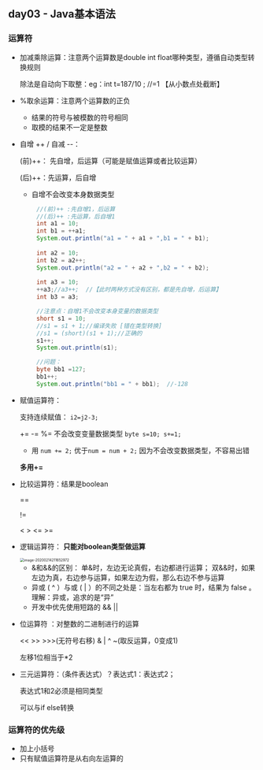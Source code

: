 ## day03 - Java基本语法

### 运算符

- 加减乘除运算：注意两个运算数是double int float哪种类型，遵循自动类型转换规则

  除法是自动向下取整：eg：int t=187/10 ;  //=1  【从小数点处截断】

- %取余运算：注意两个运算数的正负

  - 结果的符号与被模数的符号相同
  - 取模的结果不一定是整数

- 自增 ++ / 自减 --：

  (前)++： 先自增，后运算（可能是赋值运算或者比较运算）

  (后)++：先运算，后自增

  - 自增不会改变本身数据类型

```java
		//(前)++ :先自增1，后运算
		//(后)++ :先运算，后自增1
		int a1 = 10;
		int b1 = ++a1;
		System.out.println("a1 = " + a1 + ",b1 = " + b1);
		
		int a2 = 10;
		int b2 = a2++;
		System.out.println("a2 = " + a2 + ",b2 = " + b2);
		
		int a3 = 10;
		++a3;//a3++;  //【此时两种方式没有区别，都是先自增，后运算】
		int b3 = a3;

		//注意点：自增1不会改变本身变量的数据类型
		short s1 = 10;
		//s1 = s1 + 1;//编译失败 [错在类型转换]
		//s1 = (short)(s1 + 1);//正确的
		s1++;  
		System.out.println(s1);

		//问题：
		byte bb1 =127;
		bb1++;
		System.out.println("bb1 = " + bb1);  //-128
```



- 赋值运算符：

  支持连续赋值： `i2=j2-3;`

  +=  -=  %= 不会改变变量数据类型 `byte s=10; s+=1;`

  - 用 `num += 2;` 优于`num = num + 2;`  因为不会改变数据类型，不容易出错

  **多用+=**



- 比较运算符：结果是boolean

  ==

  !=

  <     >     <=    >=

  

- 逻辑运算符： **只能对boolean类型做运算**

  <img src="C:\Users\lfrdw\AppData\Roaming\Typora\typora-user-images\image-20200214211652972.png" alt="image-20200214211652972" style="zoom:50%;" />

  - &和&&的区别：
    单&时，左边无论真假，右边都进行运算；
    双&&时，如果左边为真，右边参与运算，如果左边为假，那么右边不参与运算
  - 异或 ( ^ ）与或 ( | ）的不同之处是：当左右都为 true 时，结果为 false 。
    理解：异或，追求的是“异”
  - 开发中优先使用短路的 &&  ||



- 位运算符 ：对整数的二进制进行的运算

  <<   >>    >>>(无符号右移)    &   |   ^    ~(取反运算，0变成1)

  左移1位相当于*2



- 三元运算符：（条件表达式）？表达式1：表达式2；

  表达式1和2必须是相同类型

  可以与if else转换



### 运算符的优先级

- 加上小括号
- 只有赋值运算符是从右向左运算的